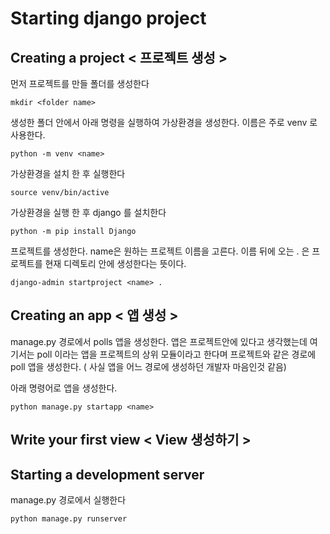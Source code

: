 # Starting django project


## Creating a project < 프로젝트 생성 >

먼저 프로젝트를 만들 폴더를 생성한다
```
mkdir <folder name>
```

생성한 폴더 안에서 아래 명령을 실행하여 가상환경을 생성한다. 이름은 주로 venv 로 사용한다.
```
python -m venv <name> 
```
가상환경을 설치 한 후 실행한다
```
source venv/bin/active
```
가상환경을 실행 한 후 django 를 설치한다
```
python -m pip install Django
```
프로젝트를 생성한다. name은 원하는 프로젝트 이름을 고른다. 이름 뒤에 오는 . 은 프로젝트를 현재 디렉토리 안에 생성한다는 뜻이다.
```
django-admin startproject <name> .
```

## Creating an app < 앱 생성 >
manage.py 경로에서 polls 앱을 생성한다. 앱은 프로젝트안에 있다고 생각했는데 여기서는 poll 이라는 앱을 프로젝트의 상위 모듈이라고 한다며 프로젝트와 같은 경로에 poll 앱을 생성한다.
( 사실 앱을 어느 경로에 생성하던 개발자 마음인것 같음)

아래 명령어로 앱을 생성한다.
```
python manage.py startapp <name>
```

## Write your first view < View 생성하기 >


## Starting a development server
manage.py 경로에서 실행한다
```
python manage.py runserver
```

